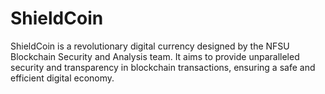 # ShieldCoin
ShieldCoin is a revolutionary digital currency designed by the NFSU Blockchain Security and Analysis team. It aims to provide unparalleled security and transparency in blockchain transactions, ensuring a safe and efficient digital economy.
